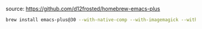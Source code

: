source:  https://github.com/d12frosted/homebrew-emacs-plus

```bash
brew install emacs-plus@30 --with-native-comp --with-imagemagick --with-modern-doom-icon --with-no-frame-refocus --with-poll --with-ctags --with-xwidgets
```
